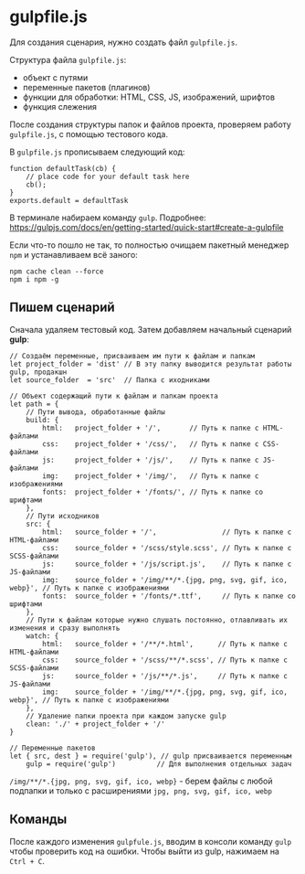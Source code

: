 # gulpfile.js
Для создания сценария, нужно создать файл `gulpfile.js`.

Структура файла `gulpfile.js`:
- объект с путями
- переменные пакетов (плагинов)
- функции для обработки: HTML, CSS, JS, изображений, шрифтов
- функция слежения

После создания структуры папок и файлов проекта, проверяем работу `gulpfile.js`,  с помощью тестового кода.

В `gulpfile.js` прописываем следующий код:

    function defaultTask(cb) {
        // place code for your default task here
        cb();
    }
    exports.default = defaultTask

В терминале набираем команду `gulp`. Подробнее: https://gulpjs.com/docs/en/getting-started/quick-start#create-a-gulpfile

Если что-то пошло не так, то полностью очищаем пакетный менеджер `npm` и устанавливаем всё заного:

    npm cache clean --force
    npm i npm -g

## Пишем сценарий
Сначала удаляем тестовый код. Затем добавляем начальный сценарий **gulp**:

    // Создаём переменные, присваиваем им пути к файлам и папкам
    let project_folder = 'dist' // В эту папку выводится результат работы gulp, продакшн
    let source_folder  = 'src'  // Папка с иходниками

    // Объект содержащий пути к файлам и папкам проекта
    let path = {
        // Пути вывода, обработанные файлы
        build: {
            html:   project_folder + '/',       // Путь к папке с HTML-файлами
            css:    project_folder + '/css/',   // Путь к папке с CSS-файлами
            js:     project_folder + '/js/',    // Путь к папке с JS-файлами
            img:    project_folder + '/img/',   // Путь к папке с изображениями
            fonts:  project_folder + '/fonts/', // Путь к папке со шрифтами
        },
        // Пути исходников
        src: {
            html:   source_folder + '/',                // Путь к папке с HTML-файлами
            css:    source_folder + '/scss/style.scss', // Путь к папке с SCSS-файлами
            js:     source_folder + '/js/script.js',    // Путь к папке с JS-файлами
            img:    source_folder + '/img/**/*.{jpg, png, svg, gif, ico, webp}', // Путь к папке с изображениями
            fonts:  source_folder + '/fonts/*.ttf',     // Путь к папке со шрифтами
        },
        // Пути к файлам которые нужно слушать постоянно, отлавливать их изменения и сразу выполнять
        watch: {
            html:   source_folder + '/**/*.html',      // Путь к папке с HTML-файлами
            css:    source_folder + '/scss/**/*.scss', // Путь к папке с SCSS-файлами
            js:     source_folder + '/js/**/*.js',     // Путь к папке с JS-файлами
            img:    source_folder + '/img/**/*.{jpg, png, svg, gif, ico, webp}', // Путь к папке с изображениями
        },
        // Удаление папки проекта при каждом запуске gulp
        clean: './' + project_folder + '/'
    }

    // Переменные пакетов
    let { src, dest } = require('gulp'), // gulp присваивается переменным
        gulp = require('gulp')          // Для выполнения отдельных задач

`/img/**/*.{jpg, png, svg, gif, ico, webp}` - берем файлы с любой подпапки и только с расширениями `jpg, png, svg, gif, ico, webp`

## Команды
После каждого изменения `gulpfule.js`, вводим в консоли команду `gulp` чтобы проверить код на ошибки. Чтобы выйти из gulp, нажимаем на `Ctrl + C`.

